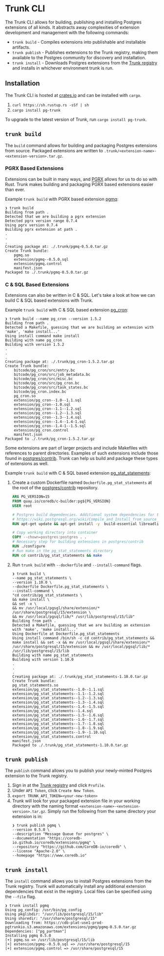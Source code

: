 # Trunk CLI

The Trunk CLI allows for building, publishing and installing Postgres extensions of all kinds. It abstracts away
complexities of extension development and management with the following commands:
- `trunk build` - Compiles extensions into publishable and installable artifacts.
- `trunk publish` - Publishes extensions to the Trunk registry, making them available to the Postgres community for discovery and
installation.
- `trunk install` - Downloads Postgres extensions from the [Trunk registry](https://pgtrunk.io/) and installs in whichever environment trunk is
run.

## Installation
The Trunk CLI is hosted at [crates.io](https://crates.io/crates/pg-trunk) and can be installed with `cargo`.
1. `curl https://sh.rustup.rs -sSf | sh`
2. `cargo install pg-trunk`

To upgrade to the latest version of Trunk, run `cargo install pg-trunk`.

## `trunk build`
The `build` command allows for building and packaging Postgres extensions from source. Packaged extensions are written to
`.trunk/<extension-name>-<extension-version>.tar.gz`.

### PGRX Based Extensions
Extensions can be built in many ways, and [PGRX](https://github.com/tcdi/pgrx) allows for us to do so with Rust.
Trunk makes building and packaging PGRX based extensions easier than ever.

Example `trunk build` with PGRX based extension
[pgmq](https://github.com/CoreDB-io/coredb/tree/main/pgmq/extension):
```shell
❯ trunk build
Building from path .
Detected that we are building a pgrx extension
Detected pgrx version range 0.7.4
Using pgrx version 0.7.4
Building pgrx extension at path .
.
.
.
Creating package at: ./.trunk/pgmq-0.5.0.tar.gz
Create Trunk bundle:
	pgmq.so
	extension/pgmq--0.5.0.sql
	extension/pgmq.control
	manifest.json
Packaged to ./.trunk/pgmq-0.5.0.tar.gz
```

### C & SQL Based Extensions

Extensions can also be written in C & SQL. Let's take a look at how we can build C & SQL based extensions with Trunk.

Example `trunk build` with C & SQL based extension [pg_cron](https://github.com/citusdata/pg_cron):
```shell
❯ trunk build --name pg_cron --version 1.5.2
Building from path .
Detected a Makefile, guessing that we are building an extension with 'make', 'make install...'
Using install command make install
Building with name pg_cron
Building with version 1.5.2
.
.
.
Creating package at: ./.trunk/pg_cron-1.5.2.tar.gz
Create Trunk bundle:
	bitcode/pg_cron/src/entry.bc
	bitcode/pg_cron/src/job_metadata.bc
	bitcode/pg_cron/src/misc.bc
	bitcode/pg_cron/src/pg_cron.bc
	bitcode/pg_cron/src/task_states.bc
	bitcode/pg_cron.index.bc
	pg_cron.so
	extension/pg_cron--1.0--1.1.sql
	extension/pg_cron--1.0.sql
	extension/pg_cron--1.1--1.2.sql
	extension/pg_cron--1.2--1.3.sql
	extension/pg_cron--1.3--1.4.sql
	extension/pg_cron--1.4--1.4-1.sql
	extension/pg_cron--1.4-1--1.5.sql
	extension/pg_cron.control
	manifest.json
Packaged to ./.trunk/pg_cron-1.5.2.tar.gz
```

Some extensions are part of larger projects and include Makefiles with references to parent directories.
Examples of such extensions include those found in [postgres/contrib](https://github.com/postgres/postgres/tree/master/contrib).
Trunk can help us build and package these types of extensions as well.

Example `trunk build` with C & SQL based extension [pg_stat_statements](https://github.com/postgres/postgres/tree/master/contrib/pg_stat_statements):

1. Create a custom Dockerfile named `Dockerfile.pg_stat_statements` at the root of the [postgres/contrib](https://github.com/postgres/postgres/tree/master/contrib)
repository.
    ```Dockerfile
    ARG PG_VERSION=15
    FROM quay.io/coredb/c-builder:pg${PG_VERSION}
    USER root

    # Postgres build dependencies. Additional system dependencies for the extension can be added here.
    # https://wiki.postgresql.org/wiki/Compile_and_Install_from_source_code
    RUN apt-get update && apt-get install -y  build-essential libreadline-dev zlib1g-dev flex bison libxml2-dev libxslt-dev libssl-dev libxml2-utils xsltproc ccache

    # Copy working directory into container
    COPY --chown=postgres:postgres . .
    # Necessary step for building extensions in postgres/contrib
    RUN ./configure
    # Run make in the pg_stat_statements directory
    RUN cd contrib/pg_stat_statements && make
    ```
2. Run `trunk build` with `--dockerfile` and `--install-command` flags.
    ```shell
    ❯ trunk build \
    --name pg_stat_statements \
    --version 1.10.0 \
    --dockerfile Dockerfile.pg_stat_statements \
    --install-command \
    "cd contrib/pg_stat_statements \
    && make install \
    && set -x \
    && mv /usr/local/pgsql/share/extension/* /usr/share/postgresql/15/extension \
    && mv /usr/local/pgsql/lib/* /usr/lib/postgresql/15/lib"
    Building from path .
    Detected a Makefile, guessing that we are building an extension with 'make', 'make install...'
    Using Dockerfile at Dockerfile.pg_stat_statements
    Using install command /bin/sh -c cd contrib/pg_stat_statements && make install && set -x && mv /usr/local/pgsql/share/extension/* /usr/share/postgresql/15/extension && mv /usr/local/pgsql/lib/* /usr/lib/postgresql/15/lib
    Building with name pg_stat_statements
    Building with version 1.10.0
    .
    .
    .
    Creating package at: ./.trunk/pg_stat_statements-1.10.0.tar.gz
    Create Trunk bundle:
    pg_stat_statements.so
    extension/pg_stat_statements--1.0--1.1.sql
    extension/pg_stat_statements--1.1--1.2.sql
    extension/pg_stat_statements--1.2--1.3.sql
    extension/pg_stat_statements--1.3--1.4.sql
    extension/pg_stat_statements--1.4--1.5.sql
    extension/pg_stat_statements--1.4.sql
    extension/pg_stat_statements--1.5--1.6.sql
    extension/pg_stat_statements--1.6--1.7.sql
    extension/pg_stat_statements--1.7--1.8.sql
    extension/pg_stat_statements--1.8--1.9.sql
    extension/pg_stat_statements--1.9--1.10.sql
    extension/pg_stat_statements.control
    manifest.json
    Packaged to ./.trunk/pg_stat_statements-1.10.0.tar.gz
    ```

## `trunk publish`

The `publish` command allows you to publish your newly-minted Postgres extension to the Trunk registry.
1. Sign in at the [Trunk registry](https://pgtrunk.io) and click `Profile`.
2. Under `API Token`, click `Create New Token`.
3. `export TRUNK_API_TOKEN=<your-new-token>`
4. Trunk will look for your packaged extension file in your working directory with the naming format
`<extension-name>-<extension-version>.tar.gz`. Simply run the following from the same directory your extension is in:
   ```shell
   ❯ trunk publish pgmq \
   --version 0.5.0 \
   --description "Message Queue for postgres" \
   --documentation "https://coredb-io.github.io/coredb/extensions/pgmq" \
   --repository "https://github.com/CoreDB-io/coredb" \
   --license "Apache-2.0" \
   --homepage "https://www.coredb.io"
   ```

## `trunk install`

The `install` command allows you to install Postgres extensions from the Trunk registry. Trunk will automatically install any
additional extension dependencies that exist in the registry. Local files can be specified using the
`--file` flag.
```shell
❯ trunk install pgmq
Using pg_config: /usr/bin/pg_config
Using pkglibdir: "/usr/lib/postgresql/15/lib"
Using sharedir: "/usr/share/postgresql/15"
Downloading from: https://cdb-plat-use1-prod-pgtrunkio.s3.amazonaws.com/extensions/pgmq/pgmq-0.5.0.tar.gz
Dependencies: ["pg_partman"]
Installing pgmq 0.5.0
[+] pgmq.so => /usr/lib/postgresql/15/lib
[+] extension/pgmq--0.5.0.sql => /usr/share/postgresql/15
[+] extension/pgmq.control => /usr/share/postgresql/15
```
